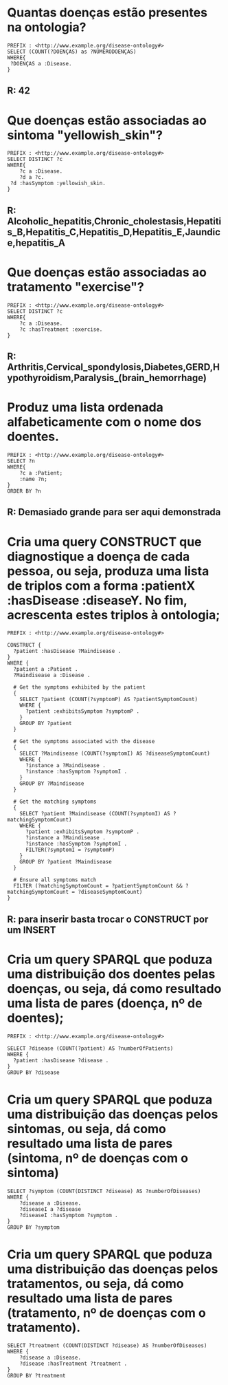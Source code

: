 # Quantas doenças estão presentes na ontologia?
```
PREFIX : <http://www.example.org/disease-ontology#>
SELECT (COUNT(?DOENÇAS) as ?NÚMERODOENÇAS)
WHERE{
 ?DOENÇAS a :Disease.
}
```
## R: 42
# Que doenças estão associadas ao sintoma "yellowish_skin"?
```
PREFIX : <http://www.example.org/disease-ontology#>
SELECT DISTINCT ?c
WHERE{
    ?c a :Disease.
    ?d a ?c.
 ?d :hasSymptom :yellowish_skin.
}
```
## R: Alcoholic_hepatitis,Chronic_cholestasis,Hepatitis_B,Hepatitis_C,Hepatitis_D,Hepatitis_E,Jaundice,hepatitis_A
# Que doenças estão associadas ao tratamento "exercise"?
```
PREFIX : <http://www.example.org/disease-ontology#>
SELECT DISTINCT ?c
WHERE{
    ?c a :Disease.
 	?c :hasTreatment :exercise.
}
```
## R: Arthritis,Cervical_spondylosis,Diabetes,GERD,Hypothyroidism,Paralysis_(brain_hemorrhage)

# Produz uma lista ordenada alfabeticamente com o nome dos doentes.
```
PREFIX : <http://www.example.org/disease-ontology#>
SELECT ?n
WHERE{
    ?c a :Patient;
	:name ?n; 
}
ORDER BY ?n
```
## R: Demasiado grande para ser aqui demonstrada

#  Cria uma query CONSTRUCT que diagnostique a doença de cada pessoa, ou seja, produza uma lista de triplos com a forma :patientX :hasDisease :diseaseY. No fim, acrescenta estes triplos à ontologia;
```
PREFIX : <http://www.example.org/disease-ontology#>

CONSTRUCT {
  ?patient :hasDisease ?Maindisease .
}
WHERE {
  ?patient a :Patient .
  ?Maindisease a :Disease .
  
  # Get the symptoms exhibited by the patient
  {
    SELECT ?patient (COUNT(?symptomP) AS ?patientSymptomCount)
    WHERE {
      ?patient :exhibitsSymptom ?symptomP .
    }
    GROUP BY ?patient
  }
  
  # Get the symptoms associated with the disease
  {
    SELECT ?Maindisease (COUNT(?symptomI) AS ?diseaseSymptomCount)
    WHERE {
      ?instance a ?Maindisease .
      ?instance :hasSymptom ?symptomI .
    }
    GROUP BY ?Maindisease
  }
  
  # Get the matching symptoms
  {
    SELECT ?patient ?Maindisease (COUNT(?symptomI) AS ?matchingSymptomCount)
    WHERE {
      ?patient :exhibitsSymptom ?symptomP .
      ?instance a ?Maindisease .
      ?instance :hasSymptom ?symptomI .
      FILTER(?symptomI = ?symptomP)
    }
    GROUP BY ?patient ?Maindisease
  }
  
  # Ensure all symptoms match
  FILTER (?matchingSymptomCount = ?patientSymptomCount && ?matchingSymptomCount = ?diseaseSymptomCount)
}
```
## R: para inserir basta trocar o CONSTRUCT por um INSERT

# Cria um query SPARQL que poduza uma distribuição dos doentes pelas doenças, ou seja, dá como resultado uma lista de pares (doença, nº de doentes);
```
PREFIX : <http://www.example.org/disease-ontology#>

SELECT ?disease (COUNT(?patient) AS ?numberOfPatients)
WHERE {
  ?patient :hasDisease ?disease .
}
GROUP BY ?disease
```

# Cria um query SPARQL que poduza uma distribuição das doenças pelos sintomas, ou seja, dá como resultado uma lista de pares (sintoma, nº de doenças com o sintoma)
```
SELECT ?symptom (COUNT(DISTINCT ?disease) AS ?numberOfDiseases)
WHERE {
    ?disease a :Disease.
    ?diseaseI a ?disease
    ?diseaseI :hasSymptom ?symptom .
}
GROUP BY ?symptom
```
#  Cria um query SPARQL que poduza uma distribuição das doenças pelos tratamentos, ou seja, dá como resultado uma lista de pares (tratamento, nº de doenças com o tratamento).

```
SELECT ?treatment (COUNT(DISTINCT ?disease) AS ?numberOfDiseases)
WHERE {
    ?disease a :Disease.
    ?disease :hasTreatment ?treatment .
}
GROUP BY ?treatment
```